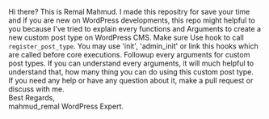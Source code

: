 Hi there?
This is Remal Mahmud. I made this repositry for save your time and if you are new on WordPress developments, this repo might helpful to you because I've tried to explain every functions and Arguments to create a new custom post type on WordPress CMS.
Make sure Use hook to call `register_post_type`. You may use 'init', 'admin_init' or link this hooks which are called before core executions. Followup every arguments for custom post types. If you can understand every arguments, it will much helpful to understand that, how many thing you can do using this custom post type.<br />
If you need any help or have any question about it, make a pull request or discuss with me.<br />
Best Regards,<br />
mahmud_remal
WordPress Expert.